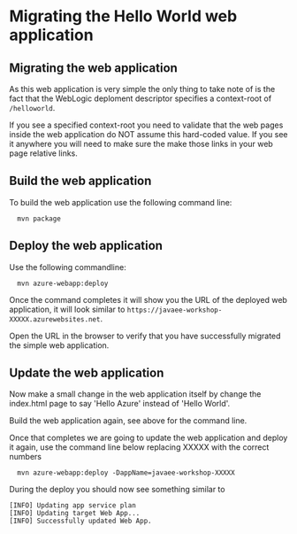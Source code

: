 # Migrating the Hello World web application

## Migrating the web application

As this web application is very simple the only thing to take note of is the fact
that the WebLogic deploment descriptor specifies a context-root of `/helloworld`.

If you see a specified context-root you need to validate that the web pages inside
the web application do NOT assume this hard-coded value. If you see it anywhere 
you will need to make sure the make those links in your web page relative links.

## Build the web application

To build the web application use the following command line:

```
  mvn package
```

## Deploy the web application

Use the following commandline:

```
  mvn azure-webapp:deploy
```

Once the command completes it will show you the URL of the deployed web application,
it will look similar to `https://javaee-workshop-XXXXX.azurewebsites.net`.

Open the URL in the browser to verify that you have successfully migrated the 
simple web application.

## Update the web application

Now make a small change in the web application itself by change the index.html
page to say 'Hello Azure' instead of 'Hello World'.

Build the web application again, see above for the command line.

Once that completes we are going to update the web application and deploy it 
again, use the command line below replacing XXXXX with the correct numbers

```
  mvn azure-webapp:deploy -DappName=javaee-workshop-XXXXX  
```

During the deploy you should now see something similar to

```
[INFO] Updating app service plan
[INFO] Updating target Web App...
[INFO] Successfully updated Web App.  
```
